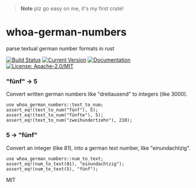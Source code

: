 > **Note**
> plz go easy on me, it's my first crate!

# whoa-german-numbers
parse textual german number formats in rust

[![Build Status](https://travis-ci.org/samueltardieu/whoa-german-numbers.svg?branch=master)](https://travis-ci.org/samueltardieu/whoa-german-numbers)
[![Current Version](https://img.shields.io/crates/v/whoa-german-numbers.svg)](https://crates.io/crates/whoa-german-numbers)
[![Documentation](https://docs.rs/whoa-german-numbers/badge.svg)](https://docs.rs/whoa-german-numbers)
[![License: Apache-2.0/MIT](https://img.shields.io/crates/l/whoa-german-numbers.svg)](#license)


### "fünf" -> 5
Convert written german numbers like "dreitausend" to integers (like 3000).
```
use whoa_german_numbers::text_to_num;
assert_eq!(text_to_num("fünf"), 5);
assert_eq!(text_to_num("fünfte"), 5);
assert_eq!(text_to_num("zweihundertzehn"), 210);
```


### 5 -> "fünf"
Convert an integer (like 81), into a german text number, like "einundachtzig".
```
use whoa_german_numbers::num_to_text;
assert_eq!(num_to_text(81), "einundachtzig");
assert_eq!(num_to_text(5), "fünf");
```

MIT